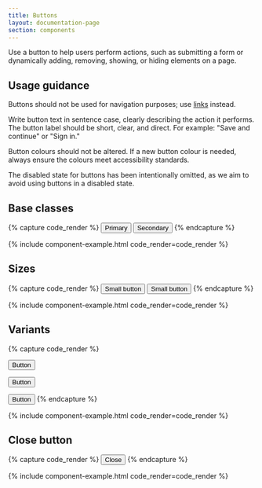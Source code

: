 ```yaml
---
title: Buttons
layout: documentation-page
section: components
---
```


Use a button to help users perform actions, such as submitting a form or dynamically adding, removing, showing, or hiding elements on a page.

## Usage guidance

Buttons should not be used for navigation purposes; use [links](/components/links.html) instead.

Write button text in sentence case, clearly describing the action it performs.
The button label should be short, clear, and direct. For example: "Save and continue" or "Sign in."

Button colours should not be altered. If a new button colour is needed, always ensure the colours meet accessibility standards.

The disabled state for buttons has been intentionally omitted, as we aim to avoid using buttons in a disabled state.

## Base classes

{% capture code_render %}
<button type="button" class="btn btn-primary">Primary</button>
<button type="button" class="btn btn-secondary">Secondary</button>
{% endcapture %}

{% include component-example.html code_render=code_render %}

## Sizes

{% capture code_render %}
<button type="button" class="btn btn-primary btn-sm">Small button</button>
<button type="button" class="btn btn-secondary btn-sm">Small button</button>
{% endcapture %}

{% include component-example.html code_render=code_render %}

## Variants

{% capture code_render %}
<!-- Grassy green -->
<button type="button" class="btn btn-info">Button</button>
<!-- Deep rose -->
<button type="button" class="btn btn-danger">Button</button>
<!-- Honey yellow -->
<button type="button" class="btn btn-success">Button</button>
{% endcapture %}

{% include component-example.html code_render=code_render %}


## Close button

{% capture code_render %}
<button type="button" class="btn-close" aria-label="Close"><span>Close</span></button>
{% endcapture %}

{% include component-example.html code_render=code_render %}
